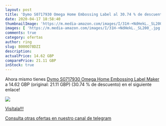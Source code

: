 ```yaml
---
layout: post
title: 'Dymo S0717930 Omega Home Embossing Label al 30.74 % de descuento'
date: 2020-04-17 18:58:40
thumbnailImage: 'https://m.media-amazon.com/images/I/31H-+NdHekL._SL200_.jpg'
images: [ 'https://m.media-amazon.com/images/I/31H-+NdHekL._SL200_.jpg' ]
comments: true
category: ofertas
author: ring
slug: B000O78DZI
description:
actualPrice: 14.62 GBP
comparePrice: 21.11 GBP
inStock: true
---
```


Ahora mismo tienes [Dymo S0717930 Omega Home Embossing Label Maker](https://www.amazon.com/dp/B000O78DZI/?tag=redken08-20) a 14.62 GBP (original: 21.11 GBP) (30.74 %  de descuento) en el siguiente enlace!

[![](https://m.media-amazon.com/images/I/31H-+NdHekL._SL200_.jpg)](https://www.amazon.com/dp/B000O78DZI/?tag=redken08-20)

[Visítala!!!](https://www.amazon.com/dp/B000O78DZI/?tag=redken08-20)

[Consulta otras ofertas en nuestro canal de telegram](https://t.me/s/ofertas25)
